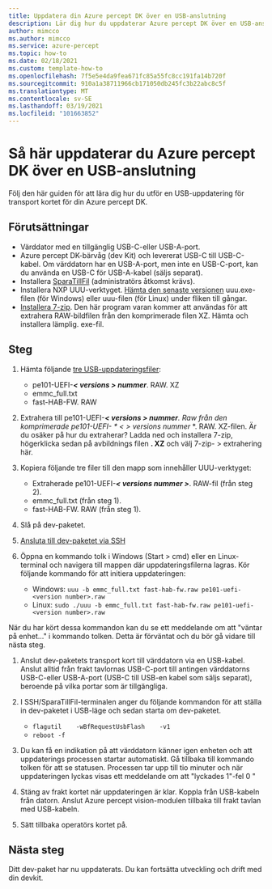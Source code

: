 ```yaml
---
title: Uppdatera din Azure percept DK över en USB-anslutning
description: Lär dig hur du uppdaterar Azure percept DK över en USB-anslutning
author: mimcco
ms.author: mimcco
ms.service: azure-percept
ms.topic: how-to
ms.date: 02/18/2021
ms.custom: template-how-to
ms.openlocfilehash: 7f5e5e4da9fea671fc85a55fc8cc191fa14b720f
ms.sourcegitcommit: 910a1a38711966cb171050db245fc3b22abc8c5f
ms.translationtype: MT
ms.contentlocale: sv-SE
ms.lasthandoff: 03/19/2021
ms.locfileid: "101663852"
---
```

# <a name="how-to-update-azure-percept-dk-over-a-usb-connection"></a>Så här uppdaterar du Azure percept DK över en USB-anslutning

Följ den här guiden för att lära dig hur du utför en USB-uppdatering för transport kortet för din Azure percept DK.

## <a name="prerequisites"></a>Förutsättningar
- Värddator med en tillgänglig USB-C-eller USB-A-port.
- Azure percept DK-bärvåg (dev Kit) och levererat USB-C till USB-C-kabel. Om värddatorn har en USB-A-port, men inte en USB-C-port, kan du använda en USB-C för USB-A-kabel (säljs separat).
- Installera [SparaTillFil](https://www.chiark.greenend.org.uk/~sgtatham/putty/latest.html) (administratörs åtkomst krävs).
- Installera NXP UUU-verktyget. [Hämta den senaste versionen](https://github.com/NXPmicro/mfgtools/releases) uuu.exe-filen (för Windows) eller uuu-filen (för Linux) under fliken till gångar.
- [Installera 7-zip](https://www.7-zip.org/). Den här program varan kommer att användas för att extrahera RAW-bildfilen från den komprimerade filen XZ. Hämta och installera lämplig. exe-fil.

## <a name="steps"></a>Steg
1.  Hämta följande [tre USB-uppdateringsfiler](https://go.microsoft.com/fwlink/?linkid=2155734):
    - pe101-UEFI-***&lt; versions &gt; nummer***. RAW. XZ
    - emmc_full.txt
    - fast-HAB-FW. RAW
 
1. Extrahera till pe101-UEFI-***&lt; versions &gt; nummer**_. Raw från den komprimerade pe101-UEFI_- * _&lt; &gt; versions nummer_* *. RAW. XZ-filen. Är du osäker på hur du extraherar? Ladda ned och installera 7-zip, högerklicka sedan på avbildnings filen **. XZ** och välj 7-zip- &gt; extrahering här.

1. Kopiera följande tre filer till den mapp som innehåller UUU-verktyget:
    - Extraherade pe101-UEFI-***&lt; versions nummer &gt;***. RAW-fil (från steg 2).
    - emmc_full.txt (från steg 1).
    - fast-HAB-FW. RAW (från steg 1).
 
1. Slå på dev-paketet.
1. [Ansluta till dev-paketet via SSH](./how-to-ssh-into-percept-dk.md)
1. Öppna en kommando tolk i Windows (Start &gt; cmd) eller en Linux-terminal och navigera till mappen där uppdateringsfilerna lagras. Kör följande kommando för att initiera uppdateringen:
    - Windows: ```uuu -b emmc_full.txt fast-hab-fw.raw pe101-uefi-<version number>.raw```
    - Linux: ```sudo ./uuu -b emmc_full.txt fast-hab-fw.raw pe101-uefi-<version number>.raw```
    
När du har kört dessa kommandon kan du se ett meddelande om att "väntar på enhet..." i kommando tolken. Detta är förväntat och du bör gå vidare till nästa steg.
    
1. Anslut dev-paketets transport kort till värddatorn via en USB-kabel. Anslut alltid från frakt tavlornas USB-C-port till antingen värddatorns USB-C-eller USB-A-port (USB-C till USB-en kabel som säljs separat), beroende på vilka portar som är tillgängliga. 
 
1. I SSH/SparaTillFil-terminalen anger du följande kommandon för att ställa in dev-paketet i USB-läge och sedan starta om dev-paketet.
    - ```flagutil    -wBfRequestUsbFlash    -v1```
    - ```reboot -f```
 
1. Du kan få en indikation på att värddatorn känner igen enheten och att uppdaterings processen startar automatiskt. Gå tillbaka till kommando tolken för att se statusen. Processen tar upp till tio minuter och när uppdateringen lyckas visas ett meddelande om att "lyckades 1"-fel 0 "
 
1. Stäng av frakt kortet när uppdateringen är klar. Koppla från USB-kabeln från datorn.  Anslut Azure percept vision-modulen tillbaka till frakt tavlan med USB-kabeln.

1. Sätt tillbaka operatörs kortet på.

## <a name="next-steps"></a>Nästa steg

Ditt dev-paket har nu uppdaterats. Du kan fortsätta utveckling och drift med din devkit.